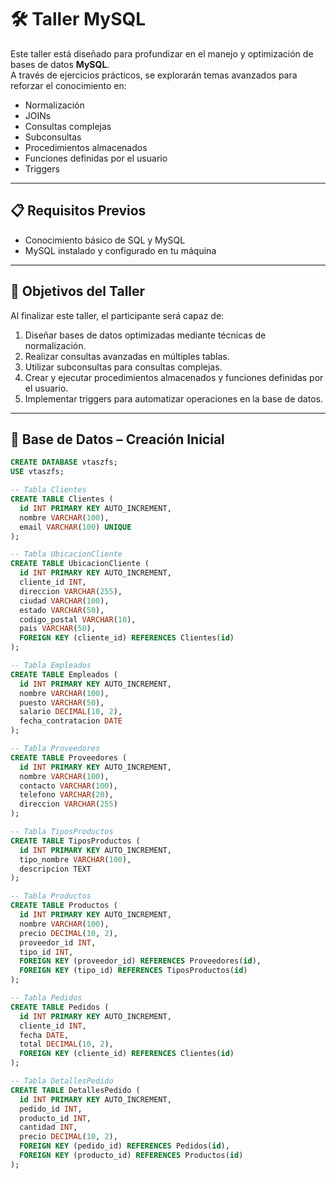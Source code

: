 # 🛠️ Taller MySQL

Este taller está diseñado para profundizar en el manejo y optimización de bases de datos **MySQL**.  
A través de ejercicios prácticos, se explorarán temas avanzados para reforzar el conocimiento en:

- Normalización  
- JOINs  
- Consultas complejas  
- Subconsultas  
- Procedimientos almacenados  
- Funciones definidas por el usuario  
- Triggers  

---

## 📋 Requisitos Previos

- Conocimiento básico de SQL y MySQL  
- MySQL instalado y configurado en tu máquina

---

## 🎯 Objetivos del Taller

Al finalizar este taller, el participante será capaz de:

1. Diseñar bases de datos optimizadas mediante técnicas de normalización.
2. Realizar consultas avanzadas en múltiples tablas.
3. Utilizar subconsultas para consultas complejas.
4. Crear y ejecutar procedimientos almacenados y funciones definidas por el usuario.
5. Implementar triggers para automatizar operaciones en la base de datos.

---

## 🧱 Base de Datos – Creación Inicial

```sql
CREATE DATABASE vtaszfs;
USE vtaszfs;

-- Tabla Clientes
CREATE TABLE Clientes (
  id INT PRIMARY KEY AUTO_INCREMENT,
  nombre VARCHAR(100),
  email VARCHAR(100) UNIQUE
);

-- Tabla UbicacionCliente
CREATE TABLE UbicacionCliente (
  id INT PRIMARY KEY AUTO_INCREMENT,
  cliente_id INT,
  direccion VARCHAR(255),
  ciudad VARCHAR(100),
  estado VARCHAR(50),
  codigo_postal VARCHAR(10),
  pais VARCHAR(50),
  FOREIGN KEY (cliente_id) REFERENCES Clientes(id)
);

-- Tabla Empleados
CREATE TABLE Empleados (
  id INT PRIMARY KEY AUTO_INCREMENT,
  nombre VARCHAR(100),
  puesto VARCHAR(50),
  salario DECIMAL(10, 2),
  fecha_contratacion DATE
);

-- Tabla Proveedores
CREATE TABLE Proveedores (
  id INT PRIMARY KEY AUTO_INCREMENT,
  nombre VARCHAR(100),
  contacto VARCHAR(100),
  telefono VARCHAR(20),
  direccion VARCHAR(255)
);

-- Tabla TiposProductos
CREATE TABLE TiposProductos (
  id INT PRIMARY KEY AUTO_INCREMENT,
  tipo_nombre VARCHAR(100),
  descripcion TEXT
);

-- Tabla Productos
CREATE TABLE Productos (
  id INT PRIMARY KEY AUTO_INCREMENT,
  nombre VARCHAR(100),
  precio DECIMAL(10, 2),
  proveedor_id INT,
  tipo_id INT,
  FOREIGN KEY (proveedor_id) REFERENCES Proveedores(id),
  FOREIGN KEY (tipo_id) REFERENCES TiposProductos(id)
);

-- Tabla Pedidos
CREATE TABLE Pedidos (
  id INT PRIMARY KEY AUTO_INCREMENT,
  cliente_id INT,
  fecha DATE,
  total DECIMAL(10, 2),
  FOREIGN KEY (cliente_id) REFERENCES Clientes(id)
);

-- Tabla DetallesPedido
CREATE TABLE DetallesPedido (
  id INT PRIMARY KEY AUTO_INCREMENT,
  pedido_id INT,
  producto_id INT,
  cantidad INT,
  precio DECIMAL(10, 2),
  FOREIGN KEY (pedido_id) REFERENCES Pedidos(id),
  FOREIGN KEY (producto_id) REFERENCES Productos(id)
);
